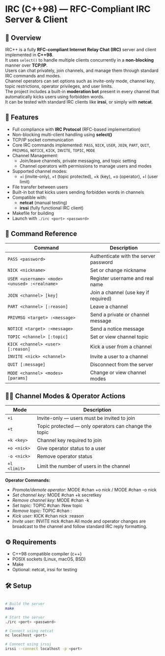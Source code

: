 # IRC (C++98) — RFC-Compliant IRC Server & Client

## 💬 Overview
IRC++ is a fully **RFC-compliant Internet Relay Chat (IRC)** server and client implemented in **C++98**.  
It uses `select()` to handle multiple clients concurrently in a **non-blocking** manner over **TCP/IP**.  
Users can chat privately, join channels, and manage them through standard IRC commands and modes.  
Channel operators can set options such as invite-only mode, channel key, topic restrictions, operator privileges, and user limits.  
The project includes a built-in **moderation bot** present in every channel that automatically kicks users using forbidden words.  
It can be tested with standard IRC clients like **irssi**, or simply with **netcat**.  

## 🚀 Features
- Full compliance with **IRC Protocol** (RFC-based implementation)
- Non-blocking multi-client handling using **select()**
- TCP/IP socket communication
- Core IRC commands implemented: `PASS`, `NICK`, `USER`, `JOIN`, `PART`, `QUIT`, `PRIVMSG`, `NOTICE`, `KICK`, `INVITE`, `TOPIC`, `MODE`
- Channel Management:  
    - Join/leave channels, private messaging, and topic setting
    - Channel operators with permissions to manage users and modes
- Supported channel modes:
    - +i (invite-only), +t (topic protected), +k (key), +o (operator), +l (user limit)
- File transfer between users
- Built-in bot that kicks users sending forbidden words in channels
- Compatible with:
    - **netcat** (manual testing)
    - **irssi** (fully functional IRC client)
- Makefile for building
- Launch with `./irc <port> <password>`

## 📖 Command Reference
| Command                                       | Description                           |
| --------------------------------------------- | ------------------------------------- |
| `PASS <password>`                             | Authenticate with the server password |
| `NICK <nickname>`                             | Set or change nickname                |
| `USER <username> <mode> <unused> :<realname>` | Register username and real name       |
| `JOIN <channel> [key]`                        | Join a channel (use key if required)  |
| `PART <channel> [:reason]`                    | Leave a channel                       |
| `PRIVMSG <target> :<message>`                 | Send a private or channel message     |
| `NOTICE <target> :<message>`                  | Send a notice message                 |
| `TOPIC <channel> [:topic]`                    | Set or view channel topic             |
| `KICK <channel> <user> [:reason]`             | Kick a user from a channel            |
| `INVITE <nick> <channel>`                     | Invite a user to a channel            |
| `QUIT [:message]`                             | Disconnect from the server            |
| `MODE <channel> <modes> [params]`             | Change or view channel modes          |

## 🧑‍💻 Channel Modes & Operator Actions
| Mode         | Description                                           |
| ------------ | ----------------------------------------------------- |
| `+i`         | Invite-only — users must be invited to join           |
| `+t`         | Topic protected — only operators can change the topic |
| `+k <key>`   | Channel key required to join                          |
| `+o <nick>`  | Give operator status to a user                        |
| `-o <nick>`  | Remove operator status                                |
| `+l <limit>` | Limit the number of users in the channel              |

**Operator Commands:**
- *Promote/demote operator:* MODE #chan +o nick / MODE #chan -o nick
- *Set channel key:* MODE #chan +k secretkey
- *Remove channel key:* MODE #chan -k
- *Set topic:* TOPIC #chan :New topic
- *Remove topic:* TOPIC #chan :
- *Kick user:* KICK #chan nick :reason
- *Invite user:* INVITE nick #chan
All mode and operator changes are broadcast to the channel and follow standard IRC reply formatting.

## ⚙️ Requirements
- C++98 compatible compiler (c++)
- POSIX sockets (Linux, macOS, BSD)
- Make
- Optional: netcat, irssi for testing

## 🛠️ Setup
```bash

# Build the server
make

# Start the server
./irc <port> <password>

# Connect using netcat
nc localhost <port>

# Connect using irssi
irssi --connect localhost -p <port>